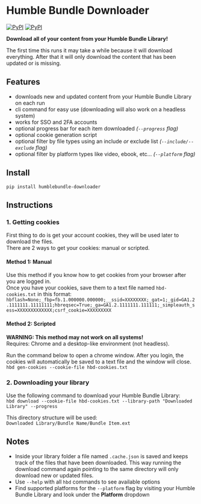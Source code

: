 # Humble Bundle Downloader
[![PyPI](https://img.shields.io/pypi/v/humblebundle-downloader.svg)](https://pypi.python.org/pypi/humblebundle-downloader)
[![PyPI](https://img.shields.io/pypi/l/humblebundle-downloader.svg)](https://pypi.python.org/pypi/humblebundle-downloader)  


**Download all of your content from your Humble Bundle Library!**  

The first time this runs it may take a while because it will download everything. After that it will only download the content that has been updated or is missing.  

## Features
- downloads new and updated content from your Humble Bundle Library on each run
- cli command for easy use (downloading will also work on a headless system)
- works for SSO and 2FA accounts
- optional progress bar for each item downloaded _(`--progress` flag)_
- optional cookie generation script
- optional filter by file types using an include _or_ exclude list _(`--include/--exclude` flag)_
- optional filter by platform types like video, ebook, etc... _(`--platform` flag)_


## Install
`pip install humblebundle-downloader`


## Instructions

### 1. Getting cookies
First thing to do is get your account cookies, they will be used later to download the files.  
There are 2 ways to get your cookies: manual or scripted.  

#### Method 1: Manual
Use this method if you know how to get cookies from your browser after you are logged in.  
Once you have your cookies, save them to a text file named `hbd-cookies.txt` in this format:  
`hbflash=None;_fbp=fb.1.000000.000000;__ssid=XXXXXXXX;_gat=1;_gid=GA1.2.1111111.11111111;hbreqsec=True;_ga=GA1.2.1111111.111111;_simpleauth_sess=XXXXXXXXXXXXX;csrf_cookie=XXXXXXXXX`

#### Method 2: Scripted
**WARNING: This method may not work on all systems!**  
Requires: Chrome and a desktop-like environment (not headless).  

Run the command below to open a chrome window. After you login, the cookies will automatically be saved to a text file and the window will close.  
`hbd gen-cookies --cookie-file hbd-cookies.txt`  

### 2. Downloading your library
Use the following command to download your Humble Bundle Library:  
`hbd download --cookie-file hbd-cookies.txt --library-path "Downloaded Library" --progress`  

This directory structure will be used:  
`Downloaded Library/Bundle Name/Bundle Item.ext`


## Notes
* Inside your library folder a file named `.cache.json` is saved and keeps track of the files that have been downloaded. This way running the download command again pointing to the same directory will only download new or updated files.
* Use `--help` with all `hbd` commands to see available options
* Find supported platforms for the `--platform` flag by visiting your Humble Bundle Library and look under the **Platform** dropdown
